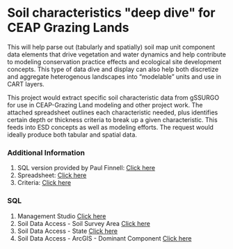 # Soil characteristics "deep dive" for CEAP Grazing Lands
This will help parse out (tabularly and spatially) soil map unit component data elements that drive vegetation and water dynamics and help contribute to modeling conservation practice effects and ecological site development concepts. This type of data dive and display can also help both discretize and aggregate heterogenous landscapes into “modelable” units and use in CART layers.


This project would extract specific soil characteristic data from gSSURGO for use in CEAP-Grazing Land modeling and other project work. The attached spreadsheet outlines each characteristic needed, plus identifies certain depth or thickness criteria to break up a given characteristic. This feeds into ESD concepts as well as modeling efforts. The request would ideally produce both tabular and spatial data.

### Additional Information
1. SQL version provided by Paul Finnell: [Click here](https://github.com/jneme910/CEAP-Grazing-Lands/blob/master/SQL-Library/Lori_CarrieAnn_NASIS%20script%20from%20Finnell.txt)
2. Spreadsheet: [Click here](https://github.com/jneme910/CEAP-Grazing-Lands/blob/master/documents/Soil%20grouping_gSSURGO_forCEAP-GL_FINAL_11-25-2019.xlsx?raw=true)
3. Criteria: [Click here](https://jneme910.github.io/CEAP-Grazing-Lands/documents/Soil%20grouping_gSSURGO_forCEAP-GL_FINAL_11-25-2019.htm)

### SQL
1. Management Studio [Click here](https://github.com/jneme910/CEAP-Grazing-Lands/blob/master/SQL-Library/CEAP_Grazing.sql)
2. Soil Data Access - Soil Survey Area  [Click here](https://raw.githubusercontent.com/jneme910/CEAP-Grazing-Lands/master/SQL-Library/SSA_CEAP_Grazing_2019_0213.txt)
3. Soil Data Access - State [Click here](https://raw.githubusercontent.com/jneme910/CEAP-Grazing-Lands/master/SQL-Library/STATE_CEAP_Grazing_2019_0213.txt)
4. Soil Data Access - ArcGIS - Dominant Component [Click here](https://raw.githubusercontent.com/jneme910/CEAP-Grazing-Lands/master/SQL-Library/ArcGIS_testing_Dominant_Component_STATE_CEAP_Grazing_2019_0213.txt)



